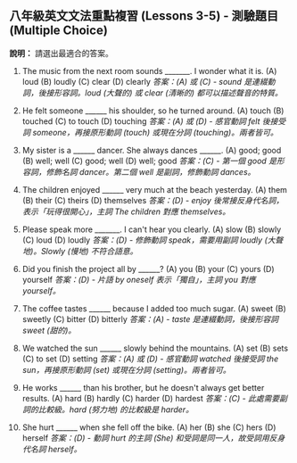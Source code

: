 ## 八年級英文文法重點複習 (Lessons 3-5) - 測驗題目 (Multiple Choice)

**說明：** 請選出最適合的答案。

1.  The music from the next room sounds _______. I wonder what it is.
    (A) loud
    (B) loudly
    (C) clear
    (D) clearly
    *答案：(A) 或 (C) - sound 是連綴動詞，後接形容詞。loud (大聲的) 或 clear (清晰的) 都可以描述聲音的特質。*

2.  He felt someone ______ his shoulder, so he turned around.
    (A) touch
    (B) touched
    (C) to touch
    (D) touching
    *答案：(A) 或 (D) - 感官動詞 felt 後接受詞 someone，再接原形動詞 (touch) 或現在分詞 (touching)。兩者皆可。*

3.  My sister is a ______ dancer. She always dances ______.
    (A) good; good
    (B) well; well
    (C) good; well
    (D) well; good
    *答案：(C) - 第一個 good 是形容詞，修飾名詞 dancer。第二個 well 是副詞，修飾動詞 dances。*

4.  The children enjoyed ______ very much at the beach yesterday.
    (A) them
    (B) their
    (C) theirs
    (D) themselves
    *答案：(D) - enjoy 後常接反身代名詞，表示「玩得很開心」，主詞 The children 對應 themselves。*

5.  Please speak more _______. I can't hear you clearly.
    (A) slow
    (B) slowly
    (C) loud
    (D) loudly
    *答案：(D) - 修飾動詞 speak，需要用副詞 loudly (大聲地)。Slowly (慢地) 不符合語意。*

6.  Did you finish the project all by ______?
    (A) you
    (B) your
    (C) yours
    (D) yourself
    *答案：(D) - 片語 by oneself 表示「獨自」，主詞 you 對應 yourself。*

7.  The coffee tastes ______ because I added too much sugar.
    (A) sweet
    (B) sweetly
    (C) bitter
    (D) bitterly
    *答案：(A) - taste 是連綴動詞，後接形容詞 sweet (甜的)。*

8.  We watched the sun ______ slowly behind the mountains.
    (A) set
    (B) sets
    (C) to set
    (D) setting
    *答案：(A) 或 (D) - 感官動詞 watched 後接受詞 the sun，再接原形動詞 (set) 或現在分詞 (setting)。兩者皆可。*

9.  He works ______ than his brother, but he doesn't always get better results.
    (A) hard
    (B) hardly
    (C) harder
    (D) hardest
    *答案：(C) - 此處需要副詞的比較級。hard (努力地) 的比較級是 harder。*

10. She hurt ______ when she fell off the bike.
    (A) her
    (B) she
    (C) hers
    (D) herself
    *答案：(D) - 動詞 hurt 的主詞 (She) 和受詞是同一人，故受詞用反身代名詞 herself。*

